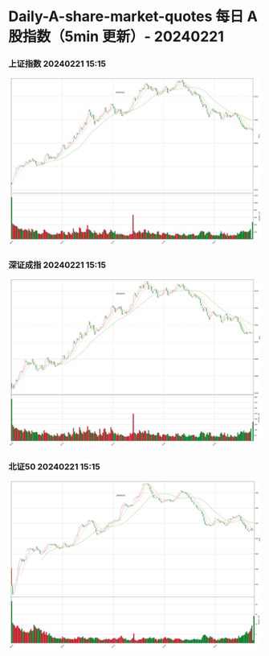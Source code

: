 
# Daily-A-share-market-quotes 每日 A 股指数（5min 更新）- 20240221

### 上证指数 20240221 15:15
![](./fig/2024/2/20240221-sh000001.png)

### 深证成指 20240221 15:15
![](./fig/2024/2/20240221-sz399001.png)

### 北证50 20240221 15:15
![](./fig/2024/2/20240221-bj899050.png)
